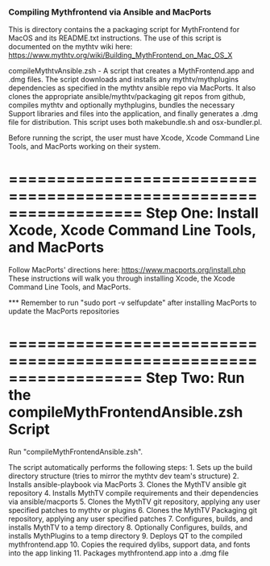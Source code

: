 ### Compiling Mythfrontend via Ansible and MacPorts

This is directory contains the a packaging script for MythFrontend for MacOS and its README.txt
instructions. The use of this script is documented on the mythtv wiki here:
https://www.mythtv.org/wiki/Building_MythFrontend_on_Mac_OS_X

compileMythtvAnsible.zsh - A script that creates a MythFrontend.app and .dmg files.
            The script downloads and installs any mythtv/mythplugins dependencies
            as specified in the mythtv ansible repo via MacPorts.  It also clones the
            appropriate ansible/mythtv/packaging git repos from github, compiles mythtv
            and optionally mythplugins, bundles the necessary Support libraries and
            files into the application, and finally generates a .dmg file for distribution.
            This script uses both makebundle.sh and osx-bundler.pl.

Before running the script, the user must have Xcode, Xcode Command Line Tools, and MacPorts
working on their system.

==================================================================
Step One: Install Xcode, Xcode Command Line Tools, and MacPorts
==================================================================
Follow MacPorts' directions here: https://www.macports.org/install.php
These instructions will walk you through installing Xcode, the Xcode Command Line Tools, and MacPorts.

*** Remember to run "sudo port -v selfupdate" after installing MacPorts to update the MacPorts repositories

==================================================================
Step Two: Run the compileMythFrontendAnsible.zsh Script
==================================================================
Run "compileMythFrontendAnsible.zsh".

The script automatically performs the following steps:
    1.  Sets up the build directory structure (tries to mirror the mythtv dev team's structure)
    2.  Installs ansible-playbook via MacPorts
    3.  Clones the MythTV ansible git repository
    4.  Installs MythTV compile requirements and their dependencies via ansible/macports
    5.  Clones the MythTV git repository, applying any user specified patches to mythtv or plugins
    6.  Clones the MythTV Packaging git repository, applying any user specified patches
    7.  Configures, builds, and installs MythTV to a temp directory
    8.  Optionally Configures, builds, and installs MythPlugins to a temp directory
    9.  Deploys QT to the compiled mythfrontend.app
    10. Copies the required dylibs, support data, and fonts into the app linking
    11. Packages mythfrontend.app into a .dmg file
